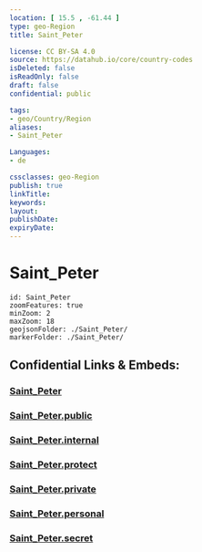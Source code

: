 ```yaml
---
location: [ 15.5 , -61.44 ] 
type: geo-Region
title: Saint_Peter

license: CC BY-SA 4.0
source: https://datahub.io/core/country-codes
isDeleted: false
isReadOnly: false
draft: false
confidential: public

tags:
- geo/Country/Region
aliases:
- Saint_Peter

Languages:
- de

cssclasses: geo-Region
publish: true
linkTitle: 
keywords: 
layout: 
publishDate: 
expiryDate: 
---
```


# Saint_Peter

```leaflet
id: Saint_Peter
zoomFeatures: true 
minZoom: 2 
maxZoom: 18
geojsonFolder: ./Saint_Peter/
markerFolder: ./Saint_Peter/
```


## Confidential Links & Embeds: 

### [Saint_Peter](/_Standards/Earth/Continent/America~Caribbean/Dominica/parishes~Dominica/Saint_Peter.md) 

### [Saint_Peter.public](/_public/Earth/Continent/America~Caribbean/Dominica/parishes~Dominica/Saint_Peter.public.md) 

### [Saint_Peter.internal](/_internal/Earth/Continent/America~Caribbean/Dominica/parishes~Dominica/Saint_Peter.internal.md) 

### [Saint_Peter.protect](/_protect/Earth/Continent/America~Caribbean/Dominica/parishes~Dominica/Saint_Peter.protect.md) 

### [Saint_Peter.private](/_private/Earth/Continent/America~Caribbean/Dominica/parishes~Dominica/Saint_Peter.private.md) 

### [Saint_Peter.personal](/_personal/Earth/Continent/America~Caribbean/Dominica/parishes~Dominica/Saint_Peter.personal.md) 

### [Saint_Peter.secret](/_secret/Earth/Continent/America~Caribbean/Dominica/parishes~Dominica/Saint_Peter.secret.md)

